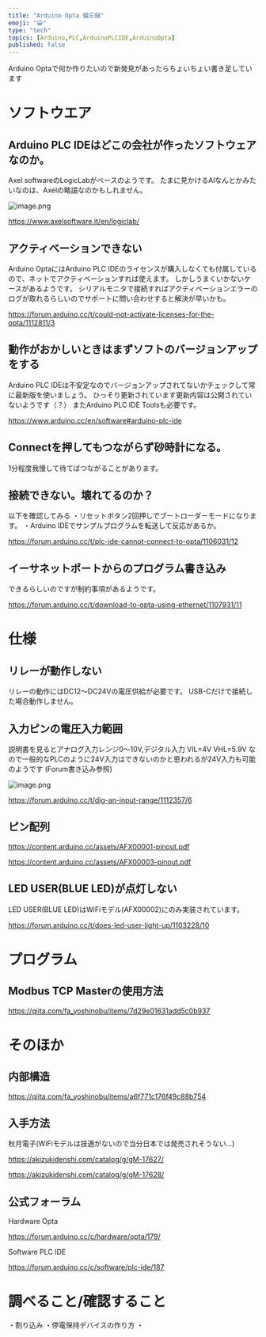 ```yaml
---
title: "Arduino Opta 備忘録"
emoji: "😀"
type: "tech"
topics: [Arduino,PLC,ArduinoPLCIDE,ArduinoOpta]
published: false
---
```

Arduino Optaで何か作りたいので新発見があったらちょいちょい書き足しています

# ソフトウエア
## Arduino PLC IDEはどこの会社が作ったソフトウェアなのか。
Axel softwareのLogicLabがベースのようです。
たまに見かけるAlなんとかみたいなのは、Axelの略語なのかもしれません。

![image.png](https://qiita-image-store.s3.ap-northeast-1.amazonaws.com/0/2146151/c3871a58-6761-e85d-79e3-3da31cf9d70e.png)


https://www.axelsoftware.it/en/logiclab/
## アクティベーションできない
Arduino OptaにはArduino PLC IDEのライセンスが購入しなくても付属しているので、ネットでアクティベーションすれば使えます。
しかしうまくいかないケースがあるようです。
シリアルモニタで接続すればアクティベーションエラーのログが取れるらしいのでサポートに問い合わせすると解決が早いかも。

https://forum.arduino.cc/t/could-not-activate-licenses-for-the-opta/1112811/3

## 動作がおかしいときはまずソフトのバージョンアップをする
Arduino PLC IDEは不安定なのでバージョンアップされてないかチェックして常に最新版を使いましょう。
ひっそり更新されています更新内容は公開されていないようです（？）
またArduino PLC IDE Toolsも必要です。

https://www.arduino.cc/en/software#arduino-plc-ide

## Connectを押してもつながらず砂時計になる。
1分程度我慢して待てばつながることがあります。

## 接続できない。壊れてるのか？
以下を確認してみる
・リセットボタン2回押しでブートローダーモードになります。
・Arduino IDEでサンプルプログラムを転送して反応があるか。

https://forum.arduino.cc/t/plc-ide-cannot-connect-to-opta/1106031/12

## イーサネットポートからのプログラム書き込み
できるらしいのですが制約事項があるようです。

https://forum.arduino.cc/t/download-to-opta-using-ethernet/1107931/11


# 仕様

## リレーが動作しない
リレーの動作にはDC12～DC24Vの電圧供給が必要です。
USB-Cだけで接続した場合動作しません。

## 入力ピンの電圧入力範囲
説明書を見るとアナログ入力レンジ0～10V,デジタル入力 VIL=4V VHL=5.9V
なので一般的なPLCのように24V入力はできないのかと思われるが24V入力も可能のようです
(Forum書き込み参照)

![image.png](https://qiita-image-store.s3.ap-northeast-1.amazonaws.com/0/2146151/de5976d7-882f-19bf-6aae-cf763042aee4.png)

https://forum.arduino.cc/t/dig-an-input-range/1112357/6

## ピン配列

https://content.arduino.cc/assets/AFX00001-pinout.pdf

https://content.arduino.cc/assets/AFX00003-pinout.pdf


## LED USER(BLUE LED)が点灯しない
LED USER(BLUE LED)はWiFiモデル(AFX00002)にのみ実装されています。

https://forum.arduino.cc/t/does-led-user-light-up/1103228/10

# プログラム
## Modbus TCP Masterの使用方法

https://qiita.com/fa_yoshinobu/items/7d29e01631add5c0b937

# そのほか
## 内部構造

https://qiita.com/fa_yoshinobu/items/a6f771c176f49c88b754

## 入手方法
秋月電子(WiFiモデルは技適がないので当分日本では発売されそうない…)

https://akizukidenshi.com/catalog/g/gM-17627/

https://akizukidenshi.com/catalog/g/gM-17628/

## 公式フォーラム
Hardware Opta

https://forum.arduino.cc/c/hardware/opta/179/

Software PLC IDE

https://forum.arduino.cc/c/software/plc-ide/187


# 調べること/確認すること
・割り込み
・停電保持デバイスの作り方
・

